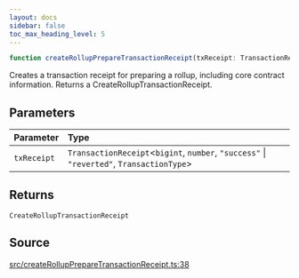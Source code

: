 ```yaml
---
layout: docs
sidebar: false
toc_max_heading_level: 5
---
```


```ts
function createRollupPrepareTransactionReceipt(txReceipt: TransactionReceipt<bigint, number, "success" | "reverted", TransactionType>): CreateRollupTransactionReceipt
```

Creates a transaction receipt for preparing a rollup, including core contract
information. Returns a CreateRollupTransactionReceipt.

## Parameters

| Parameter | Type |
| :------ | :------ |
| `txReceipt` | `TransactionReceipt`\<`bigint`, `number`, `"success"` \| `"reverted"`, `TransactionType`\> |

## Returns

`CreateRollupTransactionReceipt`

## Source

[src/createRollupPrepareTransactionReceipt.ts:38](https://github.com/OffchainLabs/arbitrum-orbit-sdk/blob/cfcbd32d6879cf7817a33b24f062a0fd879ea257/src/createRollupPrepareTransactionReceipt.ts#L38)
